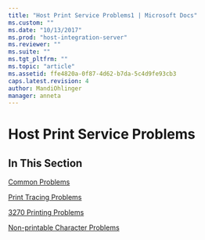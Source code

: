```yaml
---
title: "Host Print Service Problems1 | Microsoft Docs"
ms.custom: ""
ms.date: "10/13/2017"
ms.prod: "host-integration-server"
ms.reviewer: ""
ms.suite: ""
ms.tgt_pltfrm: ""
ms.topic: "article"
ms.assetid: ffe4820a-0f87-4d62-b7da-5c4d9fe93cb3
caps.latest.revision: 4
author: MandiOhlinger
manager: anneta
---
```

# Host Print Service Problems
## In This Section  
 [Common Problems](../core/common-problems.md)  
  
 [Print Tracing Problems](../core/print-tracing-problems.md)  
  
 [3270 Printing Problems](../core/3270-printing-problems.md)  
  
 [Non-printable Character Problems](../core/non-printable-character-problems.md)